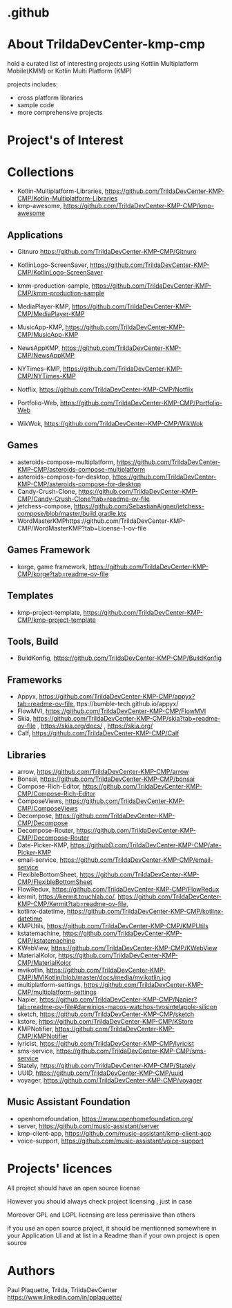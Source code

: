 # .github


# About TrildaDevCenter-kmp-cmp

hold a curated list of interesting projects using Kottlin Multiplatform Mobile(KMM)  or Kotlin Multi Platform (KMP)

projects includes:
 - cross platform libraries
 - sample code
 - more comprehensive projects


# Project's of Interest

# Collections
- Kotlin-Multiplatform-Libraries, https://github.com/TrildaDevCenter-KMP-CMP/Kotlin-Multiplatform-Libraries
- kmp-awesome, https://github.com/TrildaDevCenter-KMP-CMP/kmp-awesome

  
## Applications

- Gitnuro https://github.com/TrildaDevCenter-KMP-CMP/Gitnuro
- KotlinLogo-ScreenSaver, https://github.com/TrildaDevCenter-KMP-CMP/KotlinLogo-ScreenSaver
- kmm-production-sample, https://github.com/TrildaDevCenter-KMP-CMP/kmm-production-sample

- MediaPlayer-KMP, https://github.com/TrildaDevCenter-KMP-CMP/MediaPlayer-KMP
- MusicApp-KMP, https://github.com/TrildaDevCenter-KMP-CMP/MusicApp-KMP
- NewsAppKMP, https://github.com/TrildaDevCenter-KMP-CMP/NewsAppKMP
- NYTimes-KMP, https://github.com/TrildaDevCenter-KMP-CMP/NYTimes-KMP
- Notflix, https://github.com/TrildaDevCenter-KMP-CMP/Notflix
- Portfolio-Web, https://github.com/TrildaDevCenter-KMP-CMP/Portfolio-Web
- WikWok, https://github.com/TrildaDevCenter-KMP-CMP/WikWok


## Games
- asteroids-compose-multiplatform, https://github.com/TrildaDevCenter-KMP-CMP/asteroids-compose-multiplatform
- asteroids-compose-for-desktop, https://github.com/TrildaDevCenter-KMP-CMP/asteroids-compose-for-desktop
- Candy-Crush-Clone, https://github.com/TrildaDevCenter-KMP-CMP/Candy-Crush-Clone?tab=readme-ov-file
- jetchess-compose, https://github.com/SebastianAigner/jetchess-compose/blob/master/build.gradle.kts
- WordMasterKMPhttps://github.com/TrildaDevCenter-KMP-CMP/WordMasterKMP?tab=License-1-ov-file


## Games Framework
- korge, game framework, https://github.com/TrildaDevCenter-KMP-CMP/korge?tab=readme-ov-file

  
## Templates
- kmp-project-template, https://github.com/TrildaDevCenter-KMP-CMP/kmp-project-template


## Tools, Build
- BuildKonfig, https://github.com/TrildaDevCenter-KMP-CMP/BuildKonfig


## Frameworks
- Appyx, https://github.com/TrildaDevCenter-KMP-CMP/appyx?tab=readme-ov-file, ttps://bumble-tech.github.io/appyx/
- FlowMVI, https://github.com/TrildaDevCenter-KMP-CMP/FlowMVI
- Skia, https://github.com/TrildaDevCenter-KMP-CMP/skia?tab=readme-ov-file , https://skia.org/docs/ , https://skia.org/
- Calf, https://github.com/TrildaDevCenter-KMP-CMP/Calf


## Libraries
- arrow, https://github.com/TrildaDevCenter-KMP-CMP/arrow
- Bonsai, https://github.com/TrildaDevCenter-KMP-CMP/bonsai
- Compose-Rich-Editor, https://github.com/TrildaDevCenter-KMP-CMP/Compose-Rich-Editor
- ComposeViews, https://github.com/TrildaDevCenter-KMP-CMP/ComposeViews
- Decompose, https://github.com/TrildaDevCenter-KMP-CMP/Decompose
- Decompose-Router, https://github.com/TrildaDevCenter-KMP-CMP/Decompose-Router
- Date-Picker-KMP, https://githubD.com/TrildaDevCenter-KMP-CMP/ate-Picker-KMP
- email-service, https://github.com/TrildaDevCenter-KMP-CMP/email-service
- FlexibleBottomSheet, https://github.com/TrildaDevCenter-KMP-CMP/FlexibleBottomSheet
- FlowRedux, https://github.com/TrildaDevCenter-KMP-CMP/FlowRedux
- kermit, https://kermit.touchlab.co/, https://github.com/TrildaDevCenter-KMP-CMP/Kermit?tab=readme-ov-file,
- kotlinx-datetime, https://github.com/TrildaDevCenter-KMP-CMP/kotlinx-datetime
- KMPUtils, https://github.com/TrildaDevCenter-KMP-CMP/KMPUtils
- kstatemachine, https://github.com/TrildaDevCenter-KMP-CMP/kstatemachine
- KWebView, https://github.com/TrildaDevCenter-KMP-CMP/KWebView
- MaterialKolor, https://github.com/TrildaDevCenter-KMP-CMP/MaterialKolor
- mvikotlin, https://github.com/TrildaDevCenter-KMP-CMP/MVIKotlin/blob/master/docs/media/mvikotlin.jpg
- multiplatform-settings, https://github.com/TrildaDevCenter-KMP-CMP/multiplatform-settings
- Napier, https://github.com/TrildaDevCenter-KMP-CMP/Napier?tab=readme-ov-file#darwinios-macos-watchos-tvosintelapple-silicon
- sketch, https://github.com/TrildaDevCenter-KMP-CMP/sketch
- kstore, https://github.com/TrildaDevCenter-KMP-CMP/KStore
- KMPNotifier, https://github.com/TrildaDevCenter-KMP-CMP/KMPNotifier
- lyricist, https://github.com/TrildaDevCenter-KMP-CMP/lyricist
- sms-service, https://github.com/TrildaDevCenter-KMP-CMP/sms-service
- Stately, https://github.com/TrildaDevCenter-KMP-CMP/Stately
- UUID, https://github.com/TrildaDevCenter-KMP-CMP/uuid
- voyager, https://github.com/TrildaDevCenter-KMP-CMP/voyager

  
## Music Assistant Foundation
- openhomefoundation, https://www.openhomefoundation.org/
- server, https://github.com/music-assistant/server
- kmp-client-app, https://github.com/music-assistant/kmp-client-app
- voice-support, https://github.com/music-assistant/voice-support



# Projects' licences
All project should have an open source license

However you should always check project licensing , just in case 

Moreover GPL and LGPL licensing are less permissive than others

if you use an open source project, it should be mentionned somewhere in your Application UI and at list in a Readme than if your own project is open source

# Authors 
Paul Plaquette, Trilda, TrildaDevCenter
https://www.linkedin.com/in/pplaquette/

